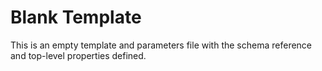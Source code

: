 # Blank Template

This is an empty template and parameters file with the schema reference and top-level properties defined.